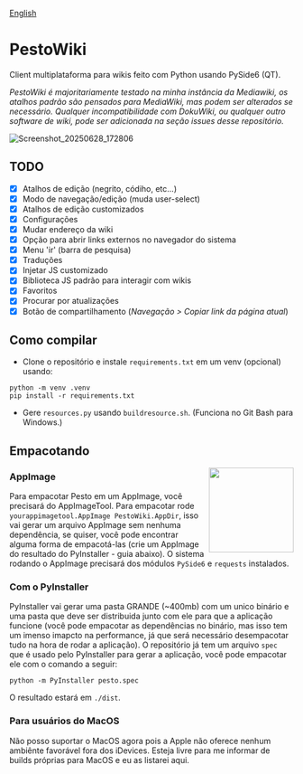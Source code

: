 [English](README.md)

# PestoWiki
Client multiplataforma para wikis feito com Python usando PySide6 (QT).

_PestoWiki é majoritariamente testado na minha instância da Mediawiki, os atalhos padrão são pensados para MediaWiki, mas podem ser alterados se necessário. Qualquer incompatibilidade com DokuWiki, ou qualquer outro software de wiki, pode ser adicionada na seção issues desse repositório._

![Screenshot_20250628_172806](https://github.com/user-attachments/assets/0d5afeba-cfd3-403a-8405-b3f4a0153645)

## TODO
 - [x] Atalhos de edição (negrito, códiho, etc...)
 - [x] Modo de navegação/edição (muda user-select)
 - [x] Atalhos de edição customizados
 - [x] Configurações
 - [x] Mudar endereço da wiki
 - [x] Opção para abrir links externos no navegador do sistema
 - [x] Menu 'ir' (barra de pesquisa)
 - [x] Traduções
 - [x] Injetar JS customizado
 - [x] Biblioteca JS padrão para interagir com wikis
 - [x] Favoritos
 - [x] Procurar por atualizações
 - [x] Botão de compartilhamento (_Navegação > Copiar link da página atual_)

## Como compilar
- Clone o repositório e instale `requirements.txt` em um venv (opcional) usando:
```
python -m venv .venv
pip install -r requirements.txt
```
- Gere `resources.py` usando `buildresource.sh`. (Funciona no Git Bash para Windows.)

## Empacotando

<img src="https://github.com/user-attachments/assets/86185670-548b-49ce-b14e-2b8652855660" width="150" align="right"/>

### AppImage
Para empacotar Pesto em um AppImage, você precisará do AppImageTool. Para empacotar rode `yourappimagetool.AppImage PestoWiki.AppDir`, isso vai gerar um arquivo AppImage sem nenhuma dependência, se quiser, você pode encontrar alguma forma de empacotá-las (crie um AppImage do resultado do PyInstaller - guia abaixo). O sistema rodando o AppImage precisará dos módulos `PySide6` e `requests` instalados.

### Com o PyInstaller
PyInstaller vai gerar uma pasta GRANDE (~400mb) com um unico binário e uma pasta que deve ser distribuida junto com ele para que a aplicação funcione (você pode empacotar as dependências no binário, mas isso tem um imenso imapcto na performance, já que será necessário desempacotar tudo na hora de rodar a aplicação). O repositório já tem um arquivo `spec` que é usado pelo PyInstaller para gerar a aplicação, você pode empacotar ele com o comando a seguir:
```
python -m PyInstaller pesto.spec
```
O resultado estará em `./dist`.

### Para usuários do MacOS
Não posso suportar o MacOS agora pois a Apple não oferece nenhum ambiênte favorável fora dos iDevices. Esteja livre para me informar de builds próprias para MacOS e eu as listarei aqui.
